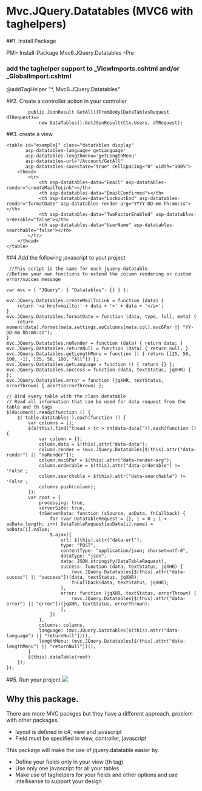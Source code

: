 # Mvc.JQuery.Datatables (MVC6 with taghelpers)

##1. Install Package

PM> Install-Package Mvc6.JQuery.Datatables -Pre
### add the taghelper support to _ViewImports.cshtml and/or _GlobalImport.cshtml  
@addTagHelper "*, Mvc6.JQuery.Datatables"

##2. Create a controller action in your controller 
```
        public JsonResult GetAll([FromBody]DataTablesRequest dTRequest)=>
            new DataTables().GetJSonResult(Ctx.Users, dTRequest);
```


##3. create a view.

```
<table id="example1" class="datatables display"
       asp-datatables-language='getLanguage'
       asp-datatables-lengthmenu='getLengthMenu'
       asp-datatables-url="/Account/GetAll"
       asp-datatables-savestate="true" cellspacing="0" width="100%">
    <thead>
        <tr>
            <th asp-datatables-data="Email" asp-datatables-render="createMailToLink"></th>
            <th asp-datatables-data="EmailConfirmed"></th>
            <th asp-datatables-data="LockoutEnd" asp-datatables-render="formatDate" asp-datatables-render-arg="YYYY-DD-mm hh:mm:ss"></th>
            <th asp-datatables-data="TwoFactorEnabled" asp-datatables-orderable="false"></th>
            <th asp-datatables-data="UserName" asp-datatables-searchable="false"></th>
        </tr>
    </thead>
</table>
```

##4 Add the following javascript to yout project
```
 //This script is the same for each jquery-datatable.
//Define your own functions to extend the column rendering or custom error/succes message

var mvc = { "JQuery": { "Datatables": {} } };

mvc.JQuery.Datatables.createMailToLink = function (data) {
    return '<a href=mailto:' + data + '>' + data + '</a>';
}
mvc.JQuery.Datatables.formatDate = function (data, type, full, meta) {
    return moment(data).format(meta.settings.aoColumns[meta.col].mvc6Par || "YY-DD-mm hh:mm:ss");
}
mvc.JQuery.Datatables.noRender = function (data) { return data; }
mvc.JQuery.Datatables.returnNull = function (data) { return null; }
mvc.JQuery.Datatables.getLengthMenu = function () { return [[25, 50, 100, -1], [25, 50, 100, "All"]] };
mvc.JQuery.Datatables.getLanguage = function () { return {} };
mvc.JQuery.Datatables.success = function (data, textStatus, jqXHR) { };
mvc.JQuery.Datatables.error = function (jqXHR, textStatus, errorThrown) { alert(errorThrown) };

// Bind every table with the class datatable
// Read all information that can be used for data request from the table and th tags
$(document).ready(function () {
    $('table.datatables').each(function () {
        var columns = [];
        $($(this).find("thead > tr > th[data-data]")).each(function () {
            var column = {};
            column.data = $(this).attr("data-data");
            column.render = (mvc.JQuery.Datatables[$(this).attr("data-render") || "noRender"]);
            column.mvc6Par = $(this).attr("data-render-arg");
            column.orderable = $(this).attr("data-orderable") != 'False';
            column.searchable = $(this).attr("data-searchable") != 'False';
            columns.push(column);
        });
        var root = {
            processing: true,
            serverSide: true,
            fnServerData: function (sSource, aoData, fnCallback) {
                for (var DataTableRequest = {}, i = 0 ; i < aoData.length; i++) DataTableRequest[aoData[i].name] = aoData[i].value;
                $.ajax({
                    url: $(this).attr("data-url"),
                    type: "POST",
                    contentType: "application/json; charset=utf-8",
                    dataType: "json",
                    data: JSON.stringify(DataTableRequest),
                    success: function (data, textStatus, jqXHR) {
                        (mvc.JQuery.Datatables[$(this).attr("data-succes") || "success"])(data, textStatus, jqXHR);
                        fnCallback(data, textStatus, jqXHR);
                    },
                    error: function (jqXHR, textStatus, errorThrown) {
                        (mvc.JQuery.Datatables[$(this).attr("data-error") || "error"])(jqXHR, textStatus, errorThrown);
                    },
                })
            },
            columns: columns,
            language: (mvc.JQuery.Datatables[$(this).attr("data-language") || "returnNull"])(),
            lengthMenu: (mvc.JQuery.Datatables[$(this).attr("data-lengthMenu") || "returnNull"])(),
        }
        $(this).dataTable(root)
    });
});
```
##5. Run your project
![](http://snag.gy/aETVt.jpg)


## Why this package.
There are more MVC packges but they have a different approach.
problem with other packages.
* layout is defined in c#, view and javascript
* Field must be specified in view, controller, javascript

This package will make the use of jquery.datatable easier by.
* Define your fields only in your view (th tag)
* Use only one javascript for all your tables
* Make use of taghelpers for your fields and other options and use intellisense to support your design


